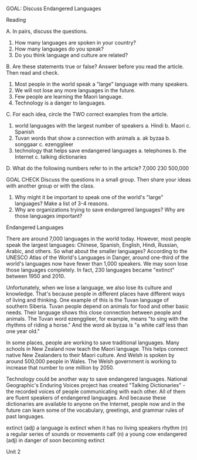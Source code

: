 GOAL: Discuss Endangered Languages

Reading

A. In pairs, discuss the questions.
1. How many languages are spoken in your country?
2. How many languages do you speak?
3. Do you think language and culture are related?

B. Are these statements true or false? Answer before you read the article. Then read and check.
1. Most people in the world speak a "large" language with many speakers.
2. We will not lose any more languages in the future.
3. Few people are learning the Maori language.
4. Technology is a danger to languages.

C. For each idea, circle the TWO correct examples from the article.
1. world languages with the largest number of speakers
   a. Hindi     b. Maori     c. Spanish
2. Tuvan words that show a connection with animals
   a. ak byzaa     b. songgaar     c. ezenggileer
3. technology that helps save endangered languages
   a. telephones     b. the Internet     c. talking dictionaries

D. What do the following numbers refer to in the article?
   7,000     230     500,000

GOAL CHECK
Discuss the questions in a small group. Then share your ideas with another group or with the class.
1. Why might it be important to speak one of the world's "large" languages? Make a list of 3-4 reasons.
2. Why are organizations trying to save endangered languages? Why are those languages important?

Endangered Languages

There are around 7,000 languages in the world today. However, most people speak the largest languages: Chinese, Spanish, English, Hindi, Russian, Arabic, and others. So what about the smaller languages? According to the UNESCO Atlas of the World's Languages in Danger, around one-third of the world's languages now have fewer than 1,000 speakers. We may soon lose those languages completely. In fact, 230 languages became "extinct" between 1950 and 2010.

Unfortunately, when we lose a language, we also lose its culture and knowledge. That's because people in different places have different ways of living and thinking. One example of this is the Tuvan language of southern Siberia. Tuvan people depend on animals for food and other basic needs. Their language shows this close connection between people and animals. The Tuvan word ezenggileer, for example, means "to sing with the rhythms of riding a horse." And the word ak byzaa is "a white calf less than one year old."

In some places, people are working to save traditional languages. Many schools in New Zealand now teach the Maori language. This helps connect native New Zealanders to their Maori culture. And Welsh is spoken by around 500,000 people in Wales. The Welsh government is working to increase that number to one million by 2050.

Technology could be another way to save endangered languages. National Geographic's Enduring Voices project has created "Talking Dictionaries" - the recorded voices of people communicating with each other. All of them are fluent speakers of endangered languages. And because these dictionaries are available to anyone on the Internet, people now and in the future can learn some of the vocabulary, greetings, and grammar rules of past languages.

extinct (adj) a language is extinct when it has no living speakers
rhythm (n) a regular series of sounds or movements
calf (n) a young cow
endangered (adj) in danger of soon becoming extinct

Unit 2